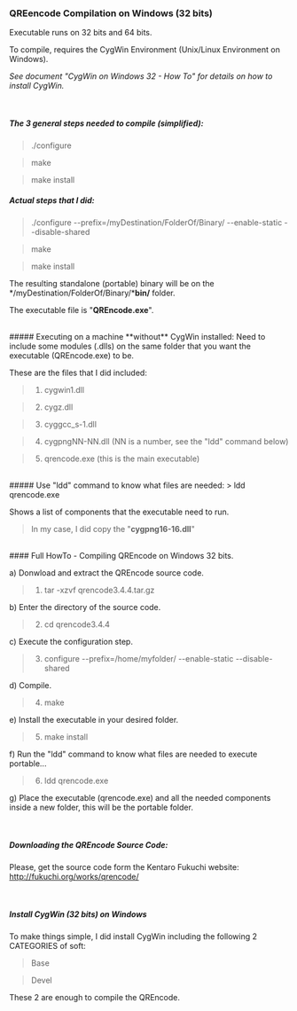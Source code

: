### QREencode Compilation on Windows (32 bits)
Executable runs on 32 bits and 64 bits.

To compile, requires the CygWin Environment (Unix/Linux Environment on Windows).

*See document "CygWin on Windows 32 - How To" for details on how to install CygWin.*

<br>

##### The 3 general steps needed to compile (simplified):
> ./configure

> make

> make install


##### Actual steps that I did:
> ./configure --prefix=/myDestination/FolderOf/Binary/  --enable-static  --disable-shared

> make

> make install

The resulting standalone (portable) binary will be on the */myDestination/FolderOf/Binary/***bin/** folder.

The executable file is "**QREncode.exe**".

<br>
##### Executing on a machine **without** CygWin installed:
Need to include some modules (.dlls) on the same folder that you want the executable (QREncode.exe) to be.

These are the files that I did included:
> 1) cygwin1.dll

> 2) cygz.dll

> 3) cyggcc_s-1.dll

> 4) cygpngNN-NN.dll  (NN is a number, see the "ldd" command below)

> 5) qrencode.exe  (this is the main executable)

<br>
##### Use "ldd" command to know what files are needed:
> ldd  qrencode.exe

Shows a list of components that the executable need to run.

> In my case, I did copy the "**cygpng16-16.dll**"

<br>
#### Full HowTo - Compiling QREncode on Windows 32 bits.

a) Donwload and extract the QREncode source code.
> 1) tar  -xzvf  qrencode3.4.4.tar.gz

b) Enter the directory of the source code.
> 2) cd  qrencode3.4.4

c) Execute the configuration step.
> 3) configure  --prefix=/home/myfolder/  --enable-static  --disable-shared

d) Compile.
> 4) make

e) Install the executable in your desired folder.
> 5) make install

f) Run the "ldd" command to know what files are needed to execute portable...
> 6) ldd qrencode.exe

g) Place the executable (qrencode.exe) and all the needed components inside a new folder, this will be the portable folder.

<br>

##### Downloading the QREncode Source Code:
Please, get the source code form the Kentaro Fukuchi website: http://fukuchi.org/works/qrencode/

<br>

##### Install CygWin (32 bits) on Windows
To make things simple, I did install CygWin including the following 2 CATEGORIES of soft:

> Base

> Devel

These 2 are enough to compile the QREncode.
<br>



